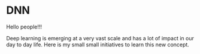 # DNN
Hello people!!!

Deep learning is emerging at a very vast scale and has a lot of impact in our day to day life. Here is my small small initiatives to learn this new concept.
